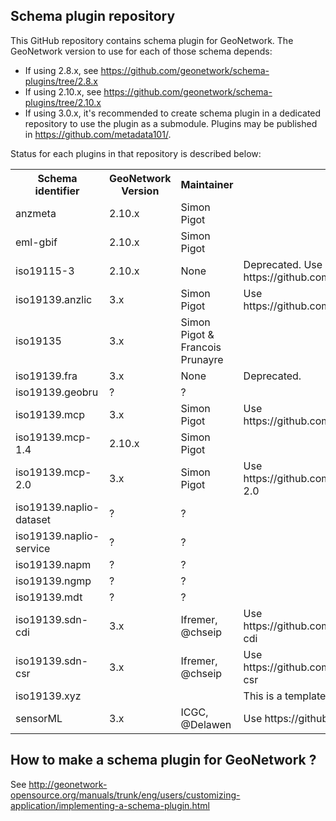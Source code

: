 
## Schema plugin repository

This GitHub repository contains schema plugin for GeoNetwork.
The GeoNetwork version to use for each of those schema depends:

* If using 2.8.x, see https://github.com/geonetwork/schema-plugins/tree/2.8.x
* If using 2.10.x, see https://github.com/geonetwork/schema-plugins/tree/2.10.x
* If using 3.0.x, it's recommended to create schema plugin in a dedicated repository to use the plugin as a submodule. Plugins may be published in https://github.com/metadata101/.

Status for each plugins in that repository is described below:

<table>
 <tr>
  <th>Schema identifier</th>
  <th>GeoNetwork Version</th>
  <th>Maintainer</th>
  <th>Status</th>
 </tr>
 <tr>
  <td>anzmeta</td>
  <td>2.10.x</td>
  <td>Simon Pigot</td>
  <td></td>
 </tr>
 <tr>
  <td>eml-gbif</td>
  <td>2.10.x</td>
  <td>Simon Pigot</td>
  <td></td>
 </tr>
 <tr>
  <td>iso19115-3</td>
  <td>2.10.x</td>
  <td>None</td>
  <td>Deprecated. Use https://github.com/metadata101/iso19115-3.</td>
 </tr>
 <tr>
  <td>iso19139.anzlic</td>
  <td>3.x</td>
  <td>Simon Pigot</td>
  <td>Use https://github.com/metadata101/iso19139.anzlic</td>
 </tr>
 <tr>
  <td>iso19135</td>
  <td>3.x</td>
  <td>Simon Pigot & Francois Prunayre</td>
  <td></td>
 </tr>
 <tr>
  <td>iso19139.fra</td>
  <td>3.x</td>
  <td>None</td>
  <td>Deprecated.</td>
 </tr>
 <tr>
  <td>iso19139.geobru</td>
  <td>?</td>
  <td>?</td>
  <td></td>
 </tr>
 <tr>
  <td>iso19139.mcp</td>
  <td>3.x</td>
  <td>Simon Pigot</td>
  <td>Use https://github.com/metadata101/iso19139.mcp</td>
 </tr>
 <tr>
  <td>iso19139.mcp-1.4</td>
  <td>2.10.x</td>
  <td>Simon Pigot</td>
  <td></td>
 </tr>
 <tr>
  <td>iso19139.mcp-2.0</td>
  <td>3.x</td>
  <td>Simon Pigot</td>
  <td>Use https://github.com/metadata101/iso19139.mcp-2.0</td>
 </tr>
 <tr>
  <td>iso19139.naplio-dataset</td>
  <td>?</td>
  <td>?</td>
  <td></td>
 </tr>
 <tr>
  <td>iso19139.naplio-service</td>
  <td>?</td>
  <td>?</td>
  <td></td>
 </tr><tr>
  <td>iso19139.napm</td>
  <td>?</td>
  <td>?</td>
  <td></td>
 </tr><tr>
  <td>iso19139.ngmp</td>
  <td>?</td>
  <td>?</td>
  <td></td>
 </tr><tr>
  <td>iso19139.mdt</td>
  <td>?</td>
  <td>?</td>
  <td></td>
 </tr><tr>
  <td>iso19139.sdn-cdi</td>
  <td>3.x</td>
  <td>Ifremer, @chseip</td>
  <td>Use https://github.com/metadata101/iso19139.sdn-cdi</td>
 </tr><tr>
  <td>iso19139.sdn-csr</td>
  <td>3.x</td>
  <td>Ifremer, @chseip</td>
  <td>Use https://github.com/metadata101/iso19139.sdn-csr</td>
 </tr><tr>
  <td>iso19139.xyz</td>
  <td></td>
  <td></td>
  <td>This is a template to start with</td>
 </tr><tr>
  <td>sensorML</td>
  <td>3.x</td>
  <td>ICGC, @Delawen</td>
  <td>Use https://github.com/metadata101/sensorML</td>
 </tr>
</table> 


## How to make a schema plugin for GeoNetwork ?

See http://geonetwork-opensource.org/manuals/trunk/eng/users/customizing-application/implementing-a-schema-plugin.html

